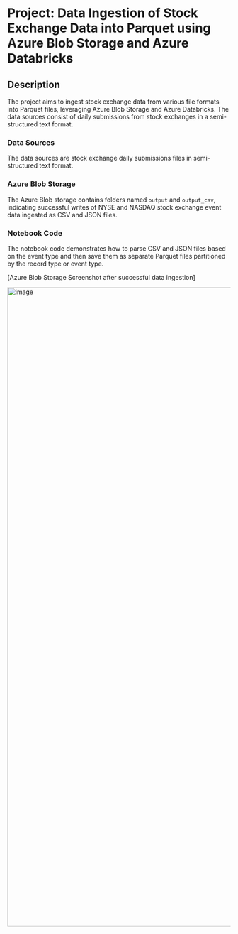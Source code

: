 # Project: Data Ingestion of Stock Exchange Data into Parquet using Azure Blob Storage and Azure Databricks

## Description
The project aims to ingest stock exchange data from various file formats into Parquet files, leveraging Azure Blob Storage and Azure Databricks. The data sources consist of daily submissions from stock exchanges in a semi-structured text format.

### Data Sources
The data sources are stock exchange daily submissions files in semi-structured text format.

### Azure Blob Storage
The Azure Blob storage contains folders named `output` and `output_csv`, indicating successful writes of NYSE and NASDAQ stock exchange event data ingested as CSV and JSON files.

### Notebook Code
The notebook code demonstrates how to parse CSV and JSON files based on the event type and then save them as separate Parquet files partitioned by the record type or event type.

[Azure Blob Storage Screenshot after successful data ingestion]

<img width="1440" alt="image" src="https://github.com/shilpahegdeh14/stock_exchange_data_ingestion_guidedcapstone2/assets/24759597/785179b9-4d86-44f9-9349-b4ab05d8a9f4">

